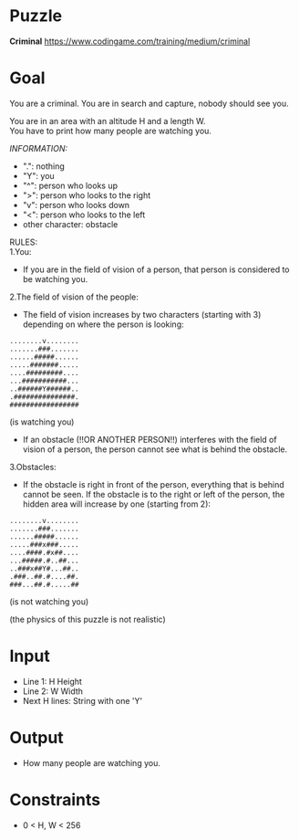 # Puzzle
**Criminal** https://www.codingame.com/training/medium/criminal

# Goal
You are a criminal. You are in search and capture, nobody should see you.

You are in an area with an altitude H and a length W.  
You have to print how many people are watching you.

*INFORMATION:*  
* ".": nothing
* "Y": you
* "^": person who looks up
* ">": person who looks to the right
* "v": person who looks down
* "<": person who looks to the left
* other character: obstacle

RULES:  
1.You:
* If you are in the field of vision of a person, that person is considered to be watching you.

2.The field of vision of the people:
* The field of vision increases by two characters (starting with 3) depending on where the person is looking:
```
........v........
.......###.......
......#####......
.....#######.....
....#########....
...###########...
..######Y######..
.###############.
#################
```
(is watching you)

* If an obstacle (!!OR ANOTHER PERSON!!) interferes with the field of vision of a person, the person cannot see what is behind the obstacle.

3.Obstacles:
* If the obstacle is right in front of the person, everything that is behind cannot be seen. If the obstacle is to the right or left of the person, the hidden area will increase by one (starting from 2):
```
........v........
.......###.......
......#####......
.....###x###.....
....####.#x##....
...#####.#..##...
..###x##Y#...##..
.###..##.#....##.
###...##.#.....##
```
(is not watching you)

(the physics of this puzzle is not realistic)

# Input
* Line 1: H Height
* Line 2: W Width
* Next H lines: String with one 'Y'

# Output
* How many people are watching you.

# Constraints
* 0 < H, W < 256
